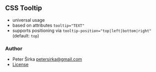 ## CSS Tooltip

- universal usage
- based on attributes `tooltip="TEXT"`
- supports positioning via `tooltip-position="top|left|bottom|right"` (default: `top`)

### Author

- Peter Širka <petersirka@gmail.com>
- [License](https://www.totaljs.com/license/)